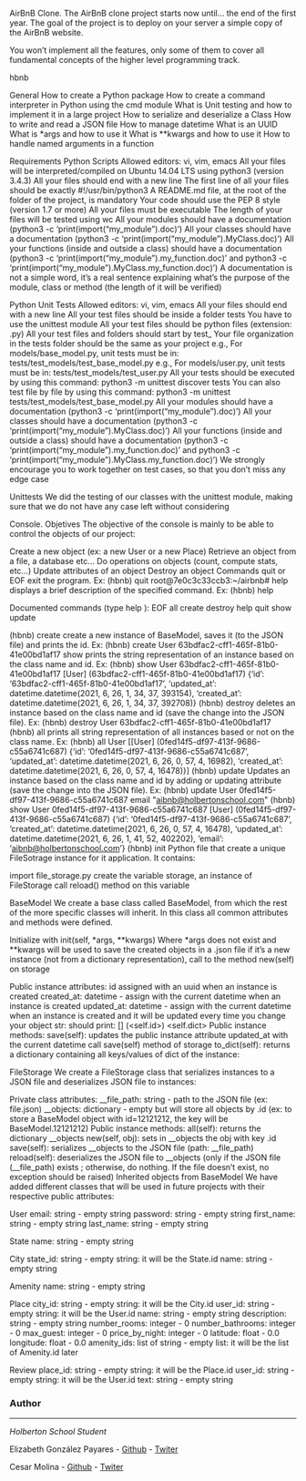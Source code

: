 AirBnB Clone.
The AirBnB clone project starts now until… the end of the first year. The goal of the project is to deploy on your server a simple copy of the AirBnB website.

You won’t implement all the features, only some of them to cover all fundamental concepts of the higher level programming track.

hbnb

General
How to create a Python package
How to create a command interpreter in Python using the cmd module
What is Unit testing and how to implement it in a large project
How to serialize and deserialize a Class
How to write and read a JSON file
How to manage datetime
What is an UUID
What is *args and how to use it
What is **kwargs and how to use it
How to handle named arguments in a function

Requirements
Python Scripts
Allowed editors: vi, vim, emacs
All your files will be interpreted/compiled on Ubuntu 14.04 LTS using python3 (version 3.4.3)
All your files should end with a new line
The first line of all your files should be exactly #!/usr/bin/python3
A README.md file, at the root of the folder of the project, is mandatory
Your code should use the PEP 8 style (version 1.7 or more)
All your files must be executable
The length of your files will be tested using wc
All your modules should have a documentation (python3 -c ‘print(import(“my_module”).doc)’)
All your classes should have a documentation (python3 -c ‘print(import(“my_module”).MyClass.doc)’)
All your functions (inside and outside a class) should have a documentation (python3 -c ‘print(import(“my_module”).my_function.doc)’ and python3 -c ‘print(import(“my_module”).MyClass.my_function.doc)’)
A documentation is not a simple word, it’s a real sentence explaining what’s the purpose of the module, class or method (the length of it will be verified)

Python Unit Tests
Allowed editors: vi, vim, emacs
All your files should end with a new line
All your test files should be inside a folder tests
You have to use the unittest module
All your test files should be python files (extension: .py)
All your test files and folders should start by test_
Your file organization in the tests folder should be the same as your project
e.g., For models/base_model.py, unit tests must be in: tests/test_models/test_base_model.py
e.g., For models/user.py, unit tests must be in: tests/test_models/test_user.py
All your tests should be executed by using this command: python3 -m unittest discover tests
You can also test file by file by using this command: python3 -m unittest tests/test_models/test_base_model.py
All your modules should have a documentation (python3 -c ‘print(import(“my_module”).doc)’)
All your classes should have a documentation (python3 -c ‘print(import(“my_module”).MyClass.doc)’)
All your functions (inside and outside a class) should have a documentation (python3 -c ‘print(import(“my_module”).my_function.doc)’ and python3 -c ‘print(import(“my_module”).MyClass.my_function.doc)’)
We strongly encourage you to work together on test cases, so that you don’t miss any edge case

Unittests
We did the testing of our classes with the unittest module, making sure that we do not have any case left without considering

Console.
Objetives
The objective of the console is mainly to be able to control the objects of our project:

Create a new object (ex: a new User or a new Place)
Retrieve an object from a file, a database etc…
Do operations on objects (count, compute stats, etc…)
Update attributes of an object
Destroy an object
Commands
quit or EOF exit the program. Ex:
(hbnb) quit
root@7e0c3c33ccb3:~/airbnb#
help displays a brief description of the specified command. Ex:
(hbnb) help

Documented commands (type help <topic>):
EOF all create destroy help quit show update

(hbnb)
create create a new instance of BaseModel, saves it (to the JSON file) and prints the id. Ex:
(hbnb) create User
63bdfac2-cff1-465f-81b0-41e00bd1af17
show prints the string representation of an instance based on the class name and id. Ex:
(hbnb) show User 63bdfac2-cff1-465f-81b0-41e00bd1af17
[User] (63bdfac2-cff1-465f-81b0-41e00bd1af17) {‘id’: ‘63bdfac2-cff1-465f-81b0-41e00bd1af17’, ‘updated_at’: datetime.datetime(2021, 6, 26, 1, 34, 37, 393154), ‘created_at’: datetime.datetime(2021, 6, 26, 1, 34, 37, 392708)}
(hbnb)
destroy deletes an instance based on the class name and id (save the change into the JSON file). Ex:
(hbnb) destroy User 63bdfac2-cff1-465f-81b0-41e00bd1af17
(hbnb)
all prints all string representation of all instances based or not on the class name. Ex:
(hbnb) all User
[[User] (0fed14f5-df97-413f-9686-c55a6741c687) {‘id’: ‘0fed14f5-df97-413f-9686-c55a6741c687’, ‘updated_at’: datetime.datetime(2021, 6, 26, 0, 57, 4, 16982), ‘created_at’: datetime.datetime(2021, 6, 26, 0, 57, 4, 16478)}]
(hbnb)
update Updates an instance based on the class name and id by adding or updating attribute (save the change into the JSON file). Ex:
(hbnb) update User 0fed14f5-df97-413f-9686-c55a6741c687 email "aibnb@holbertonschool.com"
(hbnb) show User 0fed14f5-df97-413f-9686-c55a6741c687
[User] (0fed14f5-df97-413f-9686-c55a6741c687) {‘id’: ‘0fed14f5-df97-413f-9686-c55a6741c687’, ‘created_at’: datetime.datetime(2021, 6, 26, 0, 57, 4, 16478), ‘updated_at’: datetime.datetime(2021, 6, 26, 1, 41, 52, 402202), ‘email’: ‘aibnb@holbertonschool.com’}
(hbnb)
init
Python file that create a unique FileSotrage instance for it application. It contains:

import file_storage.py
create the variable storage, an instance of FileStorage
call reload() method on this variable

BaseModel
We create a base class called BaseModel, from which the rest of the more specific classes will inherit. In this class all common attributes and methods were defined.

Initialize with init(self, *args, **kwargs)
Where *args does not exist and **kwargs will be used to save the created objects in a .json file
if it’s a new instance (not from a dictionary representation), call to the method new(self) on storage

Public instance attributes:
id assigned with an uuid when an instance is created
created_at: datetime - assign with the current datetime when an instance is created
updated_at: datetime - assign with the current datetime when an instance is created and it will be updated every time you change your object
str: should print: [<class name>] (<self.id>) <self.dict>
Public instance methods:
save(self): updates the public instance attribute updated_at with the current datetime
call save(self) method of storage
to_dict(self): returns a dictionary containing all keys/values of dict of the instance:

FileStorage
We create a FileStorage class that serializes instances to a JSON file and deserializes JSON file to instances:

Private class attributes:
__file_path: string - path to the JSON file (ex: file.json)
__objects: dictionary - empty but will store all objects by <class name>.id (ex: to store a BaseModel object with id=12121212, the key will be BaseModel.12121212)
Public instance methods:
all(self): returns the dictionary __objects
new(self, obj): sets in __objects the obj with key <obj class name>.id
save(self): serializes __objects to the JSON file (path: __file_path)
reload(self): deserializes the JSON file to __objects (only if the JSON file (__file_path) exists ; otherwise, do nothing. If the file doesn’t exist, no exception should be raised)
Inherited objects from BaseModel
We have added different classes that will be used in future projects with their respective public attributes:

User
email: string - empty string
password: string - empty string
first_name: string - empty string
last_name: string - empty string

State
name: string - empty string

City
state_id: string - empty string: it will be the State.id
name: string - empty string

Amenity
name: string - empty string

Place
city_id: string - empty string: it will be the City.id
user_id: string - empty string: it will be the User.id
name: string - empty string
description: string - empty string
number_rooms: integer - 0
number_bathrooms: integer - 0
max_guest: integer - 0
price_by_night: integer - 0
latitude: float - 0.0
longitude: float - 0.0
amenity_ids: list of string - empty list: it will be the list of Amenity.id later

Review
place_id: string - empty string: it will be the Place.id
user_id: string - empty string: it will be the User.id
text: string - empty string
### Author
***
*Holberton School Student*

Elizabeth González Payares  - [Github](https://github.com/Artemisse99) - [Twiter](https://twitter.com/Elizabe57763803)

Cesar Molina  - [Github]() - [Twiter]("")
